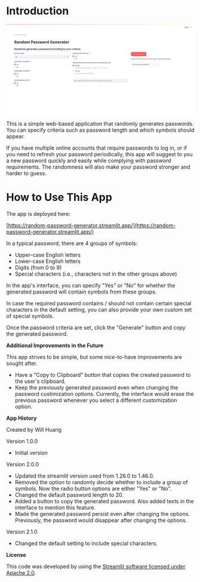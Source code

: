 # Introduction

![alt text](image.png)

This is a simple web-based application that randomly generates passwords. You can specify criteria 
such as password length and which symbols should appear. 

If you have multiple online accounts that require passwords to log in, or if you need to refresh your password 
periodically, this app will suggest to you a new password quickly and easily while complying with password 
requirements. The randomness will also make your password stronger and harder to guess.     

# How to Use This App

The app is deployed here:

[https://random-password-generator.streamlit.app/](https://random-password-generator.streamlit.app/)

In a typical password, there are 4 groups of symbols:

- Upper-case English letters
- Lower-case English letters
- Digits (from 0 to 9)
- Special characters (i.e., characters not in the other groups above)

In the app's interface, you can specify "Yes" or "No" for whether the generated password will contain symbols from these groups.

In case the required password contains / should not contain certain special characters in the default setting, 
you can also provide your own custom set of special symbols.

Once the password criteria are set, click the "Generate" button and copy the generated password.

**Additional Improvements in the Future**

This app strives to be simple, but some nice-to-have improvements are sought after.
- Have a "Copy to Clipboard" button that copies the created password to the user's clipboard.
- Keep the previously generated password even when changing the password custimization options. Currently, the interface would erase the previous password whenever you select a different customization option.

**App History**

Created by Will Huang

Version 1.0.0
- Initial version

Version 2.0.0
- Updated the streamlit version used from 1.26.0 to 1.46.0.
- Removed the option to randomly decide whether to include a group of symbols. Now the radio button options are either "Yes" or "No".
- Changed the default password length to 20.
- Added a button to copy the generated password. Also added texts in the interface to mention this feature.
- Made the generated password persist even after changing the options. Previously, the password would disappear after changing the options.

Version 2.1.0
- Changed the default setting to include special characters.

**License**

This code was developed by using the [Streamlit software licensed under Apache 2.0](
https://streamlit.io/deployment-terms-of-use#:~:text=The%20Streamlit%20software%20%28the%20Python%20library%29%20is%20open-sourced,and%20deployment%20service%29%20is%20proprietary%20to%20Snowflake%20Inc.).
